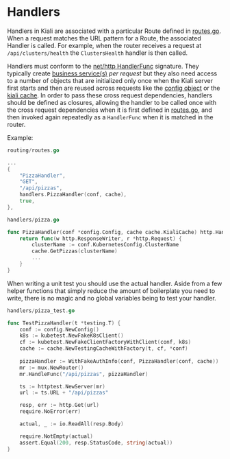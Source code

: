 # Handlers

Handlers in Kiali are associated with a particular Route defined in [routes.go](../routing/routes.go). When a request matches the URL pattern for a Route, the associated Handler is called. For example, when the router receives a request at `/api/clusters/health` the `ClustersHealth` handler is then called.

Handlers must conform to the [net/http HandlerFunc](https://pkg.go.dev/net/http#HandlerFunc) signature. They typically create [business service(s)](../business/) _per request_ but they also need access to a number of objects that are initialized only once when the Kiali server first starts and then are reused across requests like the [config object](../config/config.go) or the [kiali cache](../kubernetes/cache/cache.go). In order to pass these cross request dependencies, handlers should be defined as closures, allowing the handler to be called once with the cross request dependencies when it is first defined in [routes.go](../routing/routes.go), and then invoked again repeatedly as a `HandlerFunc` when it is matched in the router.

Example:
```go
routing/routes.go

...
{
    "PizzaHandler",
    "GET",
    "/api/pizzas",
    handlers.PizzaHandler(conf, cache),
    true,
},
```

```go
handlers/pizza.go

func PizzaHandler(conf *config.Config, cache cache.KialiCache) http.HandlerFunc {
	return func(w http.ResponseWriter, r *http.Request) {
        clusterName := conf.KubernetesConfig.ClusterName
        cache.GetPizzas(clusterName)
        ...
    }
}
```

When writing a unit test you should use the actual handler. Aside from a few helper functions that simply reduce the amount of boilerplate you need to write, there is no magic and no global variables being to test your handler.
```go
handlers/pizza_test.go

func TestPizzaHandler(t *testing.T) {
    conf := config.NewConfig()
	k8s := kubetest.NewFakeK8sClient()
	cf := kubetest.NewFakeClientFactoryWithClient(conf, k8s)
	cache := cache.NewTestingCacheWithFactory(t, cf, *conf)
	
    pizzaHandler := WithFakeAuthInfo(conf, PizzaHandler(conf, cache))
	mr := mux.NewRouter()
	mr.HandleFunc("/api/pizzas", pizzaHandler)

	ts := httptest.NewServer(mr)
	url := ts.URL + "/api/pizzas"

	resp, err := http.Get(url)
	require.NoError(err)

	actual, _ := io.ReadAll(resp.Body)

	require.NotEmpty(actual)
	assert.Equal(200, resp.StatusCode, string(actual))
}
```
